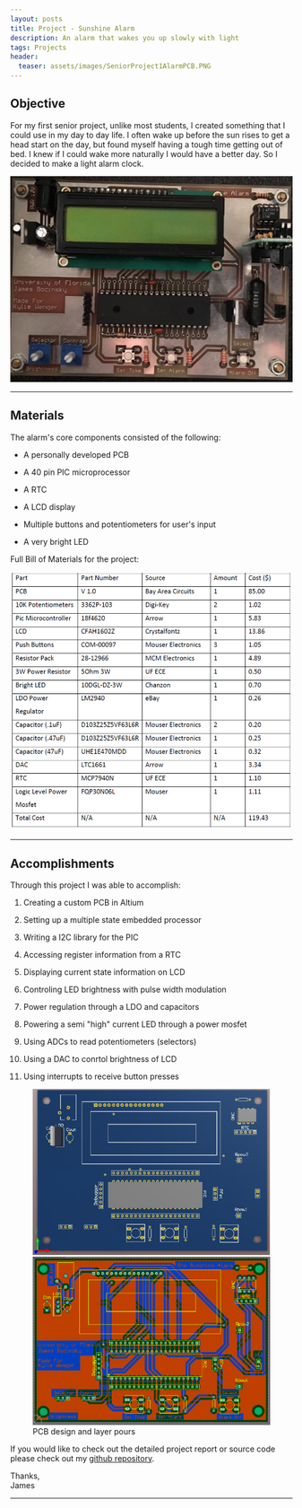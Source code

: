 ```yaml
---
layout: posts
title: Project - Sunshine Alarm
description: An alarm that wakes you up slowly with light
tags: Projects
header:
  teaser: assets/images/SeniorProject1AlarmPCB.PNG
---
```


## Objective

For my first senior project, unlike most students, I created something that I could use in my day to day life. I often wake up before the sun rises to get a head start on the day, but found myself having a tough time getting out of bed. I knew if I could wake more naturally I would have a better day. So I decided to make a light alarm clock.


<p align="center">
	<img src="/assets/images/SeniorProject1AlarmPCB.PNG">
</p>

---

## Materials

The alarm's core components consisted of the following:

* A personally developed PCB

* A 40 pin PIC microprocessor

* A RTC

* A LCD display

* Multiple buttons and potentiometers for user's input

* A very bright LED


Full Bill of Materials for the project:


<p align="center">
	<img src="/assets/images/SunshineAlarmBOM.PNG">
</p>

---

## Accomplishments

Through this project I was able to accomplish:

1. Creating a custom PCB in Altium

2. Setting up a multiple state embedded processor 

3. Writing a I2C library for the PIC

4. Accessing register information from a RTC

5. Displaying current state information on LCD

6. Controling LED brightness with pulse width modulation

7. Power regulation through a LDO and capacitors

8. Powering a semi "high" current LED through a power mosfet

9. Using ADCs to read potentiometers (selectors)

10. Using a DAC to conrtol brightness of LCD

11. Using interrupts to receive button presses

<figure class="half">
	<img src="/assets/images/SunshineAlarmPCB1.PNG">
	<img src="/assets/images/SunshineAlarmPCB2.PNG">
	<figcaption>PCB design and layer pours</figcaption>
</figure>


If you would like to check out the detailed project report or source code please check out my [github repository](https://github.com/jbocinsky/SunshineAlarm "Sunshine Alarm Repository").


Thanks,  
James

---
